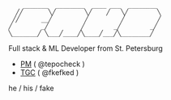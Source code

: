 ```
    _______  ________  ____ ___  ________ 
  ╱╱       ╲╱        ╲╱    ╱   ╲╱        ╲
 ╱╱      __╱         ╱         ╱         ╱
╱        _╱         ╱        _╱        _╱ 
╲_______╱ ╲___╱____╱╲____╱___╱╲________╱     
```

<p>Full stack & ML Developer from St. Petersburg</p>

- [PM](https://tepocheck.t.me) ( @tepocheck )
- [TGC](https://fkefked.t.me) ( @fkefked )

he / his / fake

